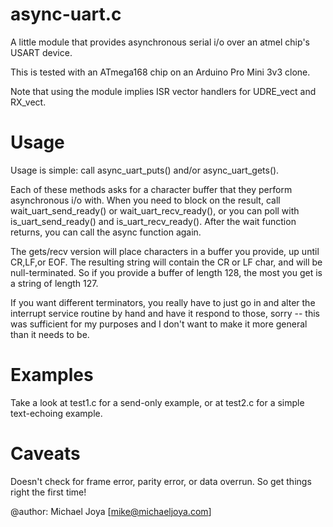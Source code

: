 # async-uart.c

A little module that provides asynchronous serial i/o over an atmel chip's USART device.

This is tested with an ATmega168 chip on an Arduino Pro Mini 3v3 clone.

Note that using the module implies ISR vector handlers for UDRE_vect and RX_vect.

# Usage

Usage is simple: call async_uart_puts() and/or async_uart_gets().

Each of these methods asks for a character buffer that they perform asynchronous i/o with.
When you need to block on the result, call wait_uart_send_ready() or wait_uart_recv_ready(),
  or you can poll with is_uart_send_ready() and is_uart_recv_ready().
After the wait function returns, you can call the async function again.

The gets/recv version will place characters in a buffer you provide, up until CR,LF,or EOF.
The resulting string will contain the CR or LF char, and will be null-terminated.
So if you provide a buffer of length 128, the most you get is a string of length 127.

If you want different terminators, you really have to just go in and alter the interrupt service routine
  by hand and have it respond to those, sorry -- this was sufficient for my purposes and I don't want
	to make it more general than it needs to be.

# Examples

Take a look at test1.c for a send-only example, or at test2.c for a simple text-echoing example.

# Caveats

Doesn't check for frame error, parity error, or data overrun.
So get things right the first time!

@author: Michael Joya [mike@michaeljoya.com]
